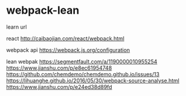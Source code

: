 # webpack-lean

learn url

react
http://caibaojian.com/react/webpack.html

webpack api
https://webpack.js.org/configuration

lean webpak
https://segmentfault.com/a/1190000010955254
https://www.jianshu.com/p/e8ec61954748
https://github.com/chemdemo/chemdemo.github.io/issues/13
https://lihuanghe.github.io/2016/05/30/webpack-source-analyse.html
https://www.jianshu.com/p/e24ed38d89fd